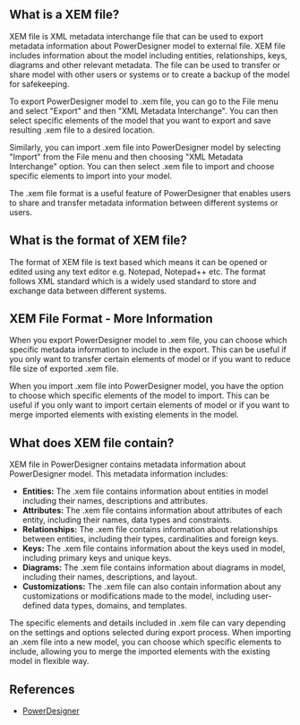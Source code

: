 ## What is a XEM file?

XEM file is XML metadata interchange file that can be used to export metadata information about PowerDesigner model to external file. XEM file includes information about the model including entities, relationships, keys, diagrams and other relevant metadata. The file can be used to transfer or share model with other users or systems or to create a backup of the model for safekeeping.

To export PowerDesigner model to .xem file, you can go to the File menu and select "Export" and then "XML Metadata Interchange". You can then select specific elements of the model that you want to export and save resulting .xem file to a desired location.

Similarly, you can import .xem file into PowerDesigner model by selecting "Import" from the File menu and then choosing "XML Metadata Interchange" option. You can then select .xem file to import and choose specific elements to import into your model.

The .xem file format is a useful feature of PowerDesigner that enables users to share and transfer metadata information between different systems or users.

## What is the format of XEM file?

The format of XEM file is text based which means it can be opened or edited using any text editor e.g. Notepad, Notepad++ etc. The format follows XML standard which is a widely used standard to store and exchange data between different systems.

## XEM File Format - More Information

When you export PowerDesigner model to .xem file, you can choose which specific metadata information to include in the export. This can be useful if you only want to transfer certain elements of model or if you want to reduce file size of exported .xem file.

When you import .xem file into PowerDesigner model, you have the option to choose which specific elements of the model to import. This can be useful if you only want to import certain elements of model or if you want to merge imported elements with existing elements in the model.

## What does XEM file contain?

XEM file in PowerDesigner contains metadata information about PowerDesigner model. This metadata information includes:

- **Entities:** The .xem file contains information about entities in model including their names, descriptions and attributes.
- **Attributes:** The .xem file contains information about attributes of each entity, including their names, data types and constraints.
- **Relationships:** The .xem file contains information about relationships between entities, including their types, cardinalities and foreign keys.
- **Keys:** The .xem file contains information about the keys used in model, including primary keys and unique keys.
- **Diagrams:** The .xem file contains information about diagrams in model, including their names, descriptions, and layout.
- **Customizations:** The .xem file can also contain information about any customizations or modifications made to the model, including user-defined data types, domains, and templates.

The specific elements and details included in .xem file can vary depending on the settings and options selected during export process. When importing an .xem file into a new model, you can choose which specific elements to include, allowing you to merge the imported elements with the existing model in flexible way.

## References
* [PowerDesigner](https://en.wikipedia.org/wiki/PowerDesigner)
